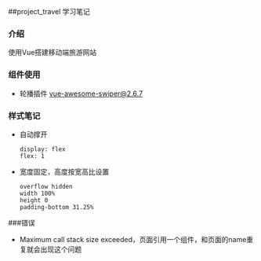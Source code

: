 ##project_travel 学习笔记

### 介绍
使用Vue搭建移动端旅游网站

### 组件使用
- 轮播插件 [vue-awesome-swiper@2.6.7](https://github.com/surmon-china/vue-awesome-swiper/tree/v2.6.7)

### 样式笔记
- 自动撑开
    ```
    display: flex
    flex: 1
    ```
- 宽度固定，高度按宽高比设置
   ```
   overflow hidden
   width 100%
   height 0
   padding-bottom 31.25% 
  ```     

    


###错误
- Maximum call stack size exceeded，页面引用一个组件，和页面的name重复就会出现这个问题


